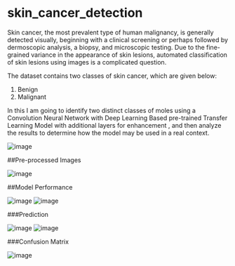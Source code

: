 # skin_cancer_detection

Skin cancer, the most prevalent type of human malignancy, is generally detected visually, beginning with a clinical screening or perhaps followed by dermoscopic analysis, a biopsy, and microscopic testing. Due to the fine-grained variance in the appearance of skin lesions, automated classification of skin lesions using images is a complicated question.

The dataset contains two classes of skin cancer, which are given below:
1. Benign
2. Malignant

In this I am going to identify two distinct classes of moles using a Convolution Neural Network with Deep Learning Based pre-trained Transfer Learning Model with additional layers for enhancement , and then analyze the results to determine how the model may be used in a real context.

![image](https://user-images.githubusercontent.com/80577092/193997061-35bf4699-2b52-4c2d-89b4-fdb6ecc5bc08.png)


##Pre-processed Images


![image](https://user-images.githubusercontent.com/80577092/193996945-a386230a-f3b6-46db-8255-f21b5f23ab48.png)

##Model Performance


![image](https://user-images.githubusercontent.com/80577092/193999163-41b0d5a5-9ab8-4d35-9512-751b57dae7d2.png)
![image](https://user-images.githubusercontent.com/80577092/193999196-84e0c6ad-6800-43a8-ab3f-84b1bb804242.png)

###Prediction


![image](https://user-images.githubusercontent.com/80577092/193999034-95021ad6-85f0-4525-a7c0-f434182663b7.png)
![image](https://user-images.githubusercontent.com/80577092/193999090-58b0e320-b846-4052-b161-2d77185feb14.png)


###Confusion Matrix


![image](https://user-images.githubusercontent.com/80577092/193998968-6dca1d7a-df38-4cbf-abda-02446993840f.png)
